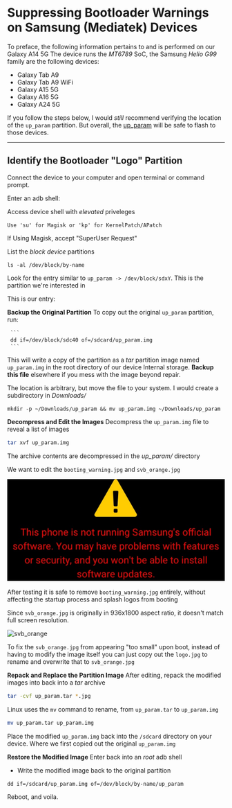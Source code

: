 # Suppressing Bootloader Warnings on Samsung (Mediatek) Devices

To preface, the following information pertains to and is performed on our Galaxy A14 5G
The device runs the *MT6789* SoC, the Samsung *Helio G99* family are the following devices:

- Galaxy Tab A9 
- Galaxy Tab A9 WiFi
- Galaxy A15 5G
- Galaxy A16 5G
- Galaxy A24 5G

If you follow the steps below, I would *still* recommend verifying the location of the `up_param` partition. But overall, the [up_param](https://github.com/samsung-mt6789-dev/mtk_clean_boot/releases/tag/up_param) will be safe to flash to those devices.

---
**Identify the Bootloader "Logo" Partition**
-

Connect the device to your computer and open terminal or command prompt.

Enter an adb shell:

Access device shell with *elevated* priveleges

    Use 'su' for Magisk or 'kp' for KernelPatch/APatch

If Using Magisk, accept "SuperUser Request"

List the *block device* partitions

```shell-session
ls -al /dev/block/by-name
```
Look for the entry similar to `up_param -> /dev/block/sdxY`. This is the partition we're interested in

This is our entry:

**Backup the Original Partition**
To copy out the original `up_param` partition, run:

     ```
     dd if=/dev/block/sdc40 of=/sdcard/up_param.img
     ```
     
     
This will write a copy of the partition as a *tar* partition image named `up_param.img` in the root directory of our device Internal storage. **Backup this file** elsewhere if you mess with the image beyond repair.


The location is arbitrary, but move the file to your system. I would create a subdirectory in *Downloads/*

```plaintext
mkdir -p ~/Downloads/up_param && mv up_param.img ~/Downloads/up_param 
```


**Decompress and Edit the Images**
Decompress the `up_param.img` file to reveal a list of images

```bash
tar xvf up_param.img 

```

The archive contents are decompressed in the *up_param/* directory

We want to edit the `booting_warning.jpg` and `svb_orange.jpg`
   
![alt text](src/originalbootwarn.jpg)

After testing it is safe to remove `booting_warning.jpg` entirely, without affecting the startup process and splash logos from booting
   
Since `svb_orange.jpg` is originally in 936x1800 aspect ratio, it doesn't match full screen resolution.

![svb_orange](svb_orange.jpg)

To fix the `svb_orange.jpg` from appearing "too small" upon boot, instead of having to modify the image itself you can just copy out the `logo.jpg` to rename and overwrite that to `svb_orange.jpg`

**Repack and Replace the Partition Image**
After editing, repack the modified images into back into a *tar* archive 

```bash
tar -cvf up_param.tar *.jpg 

```
Linux uses the `mv` command to rename, from `up_param.tar` to `up_param.img`


```bash
mv up_param.tar up_param.img

```

Place the modified `up_param.img` back into the `/sdcard` directory on your device. Where we first copied out the original `up_param.img`

**Restore the Modified Image**
Enter back into an *root* adb shell
- Write the modified image back to the original partition


```shell-session
dd if=/sdcard/up_param.img of=/dev/block/by-name/up_param
```
Reboot, and voila. 
